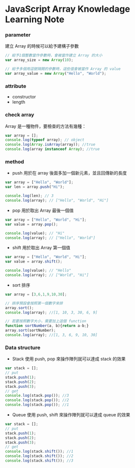 # JavaScript Array Knowledage Learning Note

### parameter
建立 Array 的時候可以給予建構子參數

```js
// 給予1個整數當作參數時，會被當作建立 Array 的大小
var array_size = new Array(10);

// 給予多個用逗號隔開的參數時，這些值會被當作 Array 的 value
var array_value = new Array("Hello", "World");
```

### attribute
* constructor
* length

### check array
Array 是一種物件，要檢查的方法有幾種：
```js
var array = [];
console.log(typeof array); // object
console.log(Array.isArray(array)); //true
console.log(array instanceof Array); //true
```


### method
* push
用於在 array 後面多加一個新元素，並且回傳新的長度
```js
var array = ["Hello", "World"];
var len = array.push("Hi");

console.log(len); // 3
console.log(array); // ["Hello", "World", "Hi"]
```

* pop
用於取出 Array 最後一個值
```js
var array = ["Hello", "World", "Hi"];
var value = array.pop();

console.log(value); // "Hi"
console.log(array); // ["Hello", "World"]
```

* shift
用於取出 Array 第一個值
```js
var array = ["Hello", "World", "Hi"];
var value = array.shift();

console.log(value); // "Hello"
console.log(array); // ["World", "Hi"]
```

* sort
排序
```js
var array = [3,6,1,9,10,30];

// 排序預設會按照第一個數字來排
array.sort();
console.log(array); //[1, 10, 3, 30, 6, 9]

// 若要按照數字大小，需要加上這個 function
function sortNumber(a, b){return a-b;}
array.sort(sortNumber);
console.log(array); //[1, 3, 6, 9, 10, 30]

```


### Data structure
* Stack
使用 push, pop 來操作陣列就可以達成 stack 的效果
```js
var stack = [];
// put
stack.push(1);
stack.push(2);
stack.push(3);
// get
console.log(stack.pop()); //3
console.log(stack.pop()); //2
console.log(stack.pop()); //1
```

* Queue
使用 push, shift 來操作陣列就可以達成 queue 的效果
```js
var stack = [];
// put
stack.push(1);
stack.push(2);
stack.push(3);
// get
console.log(stack.shift()); //1
console.log(stack.shift()); //2
console.log(stack.shift()); //3
```


